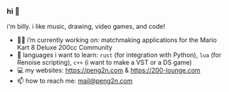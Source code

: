 ### hi 👋

i'm billy. i like music, drawing, video games, and code!

- 👩‍💻 i’m currently working on: matchmaking applications for the Mario Kart 8 Deluxe 200cc Community
- 🌱 languages i want to learn: `rust` (for integration with Python), `lua` (for Renoise scripting), `c++` (i want to make a VST or a DS game)
- 💻 my websites: https://peng2n.com & https://200-lounge.com
- 📫 how to reach me: mail@peng2n.com

<!--
**billypom/billypom** is a ✨ _special_ ✨ repository because its `README.md` (this file) appears on your GitHub profile.

Here are some ideas to get you started:

- 🔭 I’m currently working on ...
- 🌱 I’m currently learning ...
- 👯 I’m looking to collaborate on ...
- 🤔 I’m looking for help with ...
- 💬 Ask me about ...
- 📫 How to reach me: ...
- 😄 Pronouns: he/him
- ⚡ Fun fact: ...
-->

